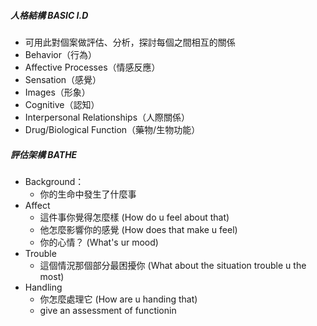 ##### 人格結構 BASIC I.D
- 可用此對個案做評估、分析，探討每個之間相互的關係
-   Behavior（行為）
- Affective Processes（情感反應）
- Sensation（感覺）
- Images（形象）
- Cognitive（認知）
- Interpersonal Relationships（人際關係）
- Drug/Biological Function（藥物/生物功能）


##### 評估架構 BATHE
- Background：
	- 你的生命中發生了什麼事
- Affect
	- 這件事你覺得怎麼樣 (How do u feel about that)
	- 他怎麼影響你的感覺 (How does that make u feel)
	- 你的心情？ (What's ur mood)
- Trouble
	- 這個情況那個部分最困擾你 (What about the situation trouble u the most)
- Handling
	- 你怎麼處理它 (How are u handing that)
	- give an assessment of functionin

